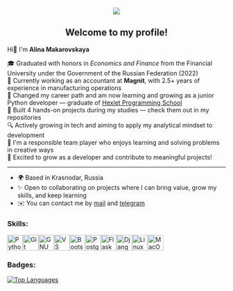 <br clear="both">

<div align="center">
  <img src="https://user-images.githubusercontent.com/74038190/212750155-3ceddfbd-19d3-40a3-87af-8d329c8323c4.gif"/>
</div>

<h2 align="center">Welcome to my profile!</h2>

Hi👋 I'm **Alina Makarovskaya**  

🎓 Graduated with honors in *Economics and Finance* from the Financial University under the Government of the Russian Federation (2022)  
🧾 Currently working as an accountant at **Magnit**, with 2.5+ years of experience in manufacturing operations  
🔄 Сhanged my career path and am now learning and growing as a junior Python developer — graduate of [Hexlet Programming School](https://ru.hexlet.io/)  
🚀 Built 4 hands-on projects during my studies — check them out in my repositories  
🔍 Actively growing in tech and aiming to apply my analytical mindset to development  
👥 I'm a responsible team player who enjoys learning and solving problems in creative ways  
🌱 Excited to grow as a developer and contribute to meaningful projects!  

---

* 🌍 Based in Krasnodar, Russia  
* ✨ Open to collaborating on projects where I can bring value, grow my skills, and keep learning  
* ✉️ You can contact me by [mail](mailto:makarovskaya1307@gmail.com) and [telegram](https://t.me/alishaevergreen)

<h3 align="left">Skills:</h3>

<p align="left">
<a href="https://www.python.org/" target="_blank" rel="noreferrer"><img src="https://raw.githubusercontent.com/danielcranney/readme-generator/main/public/icons/skills/python-colored.svg" width="36" height="36" alt="Python" /></a><a href="https://git-scm.com/" target="_blank" rel="noreferrer"><img src="https://raw.githubusercontent.com/danielcranney/readme-generator/main/public/icons/skills/git-colored.svg" width="36" height="36" alt="Git" /></a><a href="https://www.gnu.org/software/bash/" target="_blank" rel="noreferrer"><img src="https://raw.githubusercontent.com/danielcranney/readme-generator/main/public/icons/skills/gnubash.svg" width="36" height="36" alt="GNU Bash" /></a><a href="https://code.visualstudio.com/" target="_blank" rel="noreferrer"><img src="https://raw.githubusercontent.com/danielcranney/readme-generator/main/public/icons/skills/visualstudiocode.svg" width="36" height="36" alt="VS Code" /></a><a href="https://getbootstrap.com/" target="_blank" rel="noreferrer"><img src="https://raw.githubusercontent.com/danielcranney/readme-generator/main/public/icons/skills/bootstrap-colored.svg" width="36" height="36" alt="Bootstrap" /></a><a href="https://www.postgresql.org/" target="_blank" rel="noreferrer"><img src="https://raw.githubusercontent.com/danielcranney/readme-generator/main/public/icons/skills/postgresql-colored.svg" width="36" height="36" alt="PostgreSQL" /></a><a href="https://flask.palletsprojects.com/en/2.0.x/" target="_blank" rel="noreferrer"><img src="https://raw.githubusercontent.com/danielcranney/readme-generator/main/public/icons/skills/flask-colored.svg" width="36" height="36" alt="Flask" /></a><a href="https://www.djangoproject.com/" target="_blank" rel="noreferrer"><img src="https://raw.githubusercontent.com/danielcranney/readme-generator/main/public/icons/skills/django-colored.svg" width="36" height="36" alt="Django" /></a><a href="https://www.linux.org" target="_blank" rel="noreferrer"><img src="https://raw.githubusercontent.com/danielcranney/readme-generator/main/public/icons/skills/linux-colored.svg" width="36" height="36" alt="Linux" /></a><a href="https://apple.com" target="_blank" rel="noreferrer"><img src="https://raw.githubusercontent.com/danielcranney/readme-generator/main/public/icons/skills/macos-colored.svg" width="36" height="36" alt="MacOS" /></a>
</p>

<h3 align="left">Badges:</h3>

<a href="https://github.com/alishaevergreen" align="left"><img src="https://github-readme-stats.vercel.app/api/top-langs/?username=alishaevergreen&langs_count=10&title_color=ffffff&text_color=ffffff&icon_color=0891b2&bg_color=171717&hide_border=true&locale=en&custom_title=Top%20%Languages" alt="Top Languages" /></a>